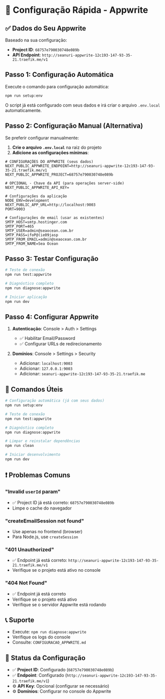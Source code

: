 # 🚀 Configuração Rápida - Appwrite

## ✅ Dados do Seu Appwrite

Baseado na sua configuração:

- **Project ID**: `68757e790030748e089b`
- **API Endpoint**: `http://seanuri-appwrite-12c193-147-93-35-21.traefik.me/v1`

## Passo 1: Configuração Automática

Execute o comando para configuração automática:

```bash
npm run setup:env
```

O script já está configurado com seus dados e irá criar o arquivo `.env.local` automaticamente.

## Passo 2: Configuração Manual (Alternativa)

Se preferir configurar manualmente:

1. **Crie o arquivo `.env.local`** na raiz do projeto
2. **Adicione as configurações mínimas**:

```env
# CONFIGURAÇÕES DO APPWRITE (seus dados)
NEXT_PUBLIC_APPWRITE_ENDPOINT=http://seanuri-appwrite-12c193-147-93-35-21.traefik.me/v1
NEXT_PUBLIC_APPWRITE_PROJECT=68757e790030748e089b

# OPCIONAL - Chave da API (para operações server-side)
NEXT_PUBLIC_APPWRITE_API_KEY=

# Configurações da aplicação
NODE_ENV=development
NEXT_PUBLIC_APP_URL=http://localhost:9003
PORT=9003

# Configurações de email (usar as existentes)
SMTP_HOST=smtp.hostinger.com
SMTP_PORT=465
SMTP_USER=admin@seaocean.com.br
SMTP_PASS=ifoP@(ie09jasp
SMTP_FROM_EMAIL=admin@seaocean.com.br
SMTP_FROM_NAME=Sea Ocean
```

## Passo 3: Testar Configuração

```bash
# Teste de conexão
npm run test:appwrite

# Diagnóstico completo
npm run diagnose:appwrite

# Iniciar aplicação
npm run dev
```

## Passo 4: Configurar Appwrite

1. **Autenticação**: Console > Auth > Settings
   - ✅ Habilitar Email/Password
   - ✅ Configurar URLs de redirecionamento

2. **Domínios**: Console > Settings > Security
   - Adicionar: `localhost:9003`
   - Adicionar: `127.0.0.1:9003`
   - Adicionar: `seanuri-appwrite-12c193-147-93-35-21.traefik.me`

## 🔧 Comandos Úteis

```bash
# Configuração automática (já com seus dados)
npm run setup:env

# Teste de conexão
npm run test:appwrite

# Diagnóstico completo
npm run diagnose:appwrite

# Limpar e reinstalar dependências
npm run clean

# Iniciar desenvolvimento
npm run dev
```

## ❗ Problemas Comuns

### "Invalid `userId` param"
- ✅ Project ID já está correto: `68757e790030748e089b`
- Limpe o cache do navegador

### "createEmailSession not found"
- Use apenas no frontend (browser)
- Para Node.js, use `createSession`

### "401 Unauthorized"
- ✅ Endpoint já está correto: `http://seanuri-appwrite-12c193-147-93-35-21.traefik.me/v1`
- Verifique se o projeto está ativo no console

### "404 Not Found"
- ✅ Endpoint já está correto
- Verifique se o projeto está ativo
- Verifique se o servidor Appwrite está rodando

## 📞 Suporte

- Execute: `npm run diagnose:appwrite`
- Verifique os logs do console
- Consulte: `CONFIGURACAO_APPWRITE.md`

## 🎯 Status da Configuração

- ✅ **Project ID**: Configurado (`68757e790030748e089b`)
- ✅ **Endpoint**: Configurado (`http://seanuri-appwrite-12c193-147-93-35-21.traefik.me/v1`)
- ⚙️ **API Key**: Opcional (configurar se necessário)
- ⚙️ **Domínios**: Configurar no console do Appwrite 